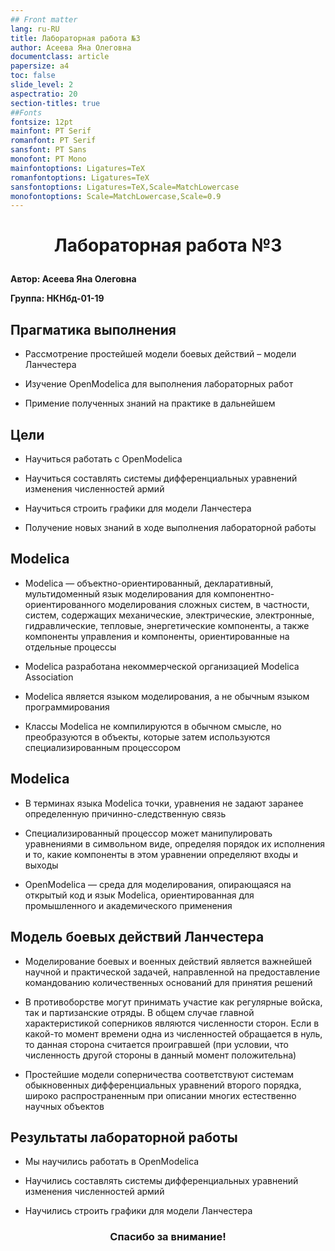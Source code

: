 ```yaml
---
## Front matter
lang: ru-RU
title: Лабораторная работа №3
author: Асеева Яна Олеговна
documentclass: article
papersize: a4
toc: false
slide_level: 2
aspectratio: 20
section-titles: true
##Fonts
fontsize: 12pt
mainfont: PT Serif
romanfont: PT Serif
sansfont: PT Sans
monofont: PT Mono
mainfontoptions: Ligatures=TeX
romanfontoptions: Ligatures=TeX
sansfontoptions: Ligatures=TeX,Scale=MatchLowercase
monofontoptions: Scale=MatchLowercase,Scale=0.9
---
```








# <p style="text-align: center;">Лабораторная работа №3</p>



**Автор: Асеева Яна Олеговна**

**Группа: НКНбд-01-19**

<div style="page-break-after: always;">

## Прагматика выполнения


- Рассмотрение простейшей модели боевых действий – модели Ланчестера

- Изучение OpenModelica для выполнения лабораторных работ

- Примение полученных знаний на практике в дальнейшем</div>

  <div style="page-break-after: always;">

## Цели



- Научиться работать с OpenModelica

- Научиться составлять системы дифференциальных уравнений изменения численностей армий

- Научиться строить графики для модели Ланчестера

- Получение новых знаний в ходе выполнения лабораторной работы</div>

  <div style="page-break-after: always;">

## Modelica



- Modelica — объектно-ориентированный, декларативный, мультидоменный язык моделирования для компонентно-ориентированного моделирования сложных систем, в частности, систем, содержащих механические, электрические, электронные, гидравлические, тепловые, энергетические компоненты, а также компоненты управления и компоненты, ориентированные на отдельные процессы

- Modelica разработана некоммерческой организацией Modelica Association

- Modelica является языком моделирования, а не обычным языком программирования

- Классы Modelica не компилируются в обычном смысле, но преобразуются в объекты, которые затем используются специализированным процессором</div>

  <div style="page-break-after: always;">

## Modelica



- В терминах языка Modelica точки, уравнения не задают заранее определенную причинно-следственную связь

- Cпециализированный процессор может манипулировать уравнениями в символьном виде, определяя порядок их исполнения и то, какие компоненты в этом уравнении определяют входы и выходы

- OpenModelica — среда для моделирования, опирающаяся на открытый код и язык Modelica, ориентированная для промышленного и академического применения</div>

  <div style="page-break-after: always;">
## Модель боевых действий Ланчестера



- Моделирование боевых и военных действий является важнейшей научной и практической задачей, направленной на предоставление командованию количественных оснований для принятия решений

- В противоборстве могут принимать участие как регулярные войска, так и партизанские отряды. В общем случае главной характеристикой соперников являются численности сторон. Если в какой-то момент времени одна из численностей обращается в нуль, то данная сторона считается проигравшей (при условии, что численность другой стороны в данный момент положительна)

- Простейшие модели соперничества соответствуют системам обыкновенных дифференциальных уравнений второго порядка, широко распространенным при описании многих естественно научных объектов</div> 



  <div style="page-break-after: always;">

## Результаты лабораторной работы



- Мы научились работать в OpenModelica

- Научились составлять системы дифференциальных уравнений изменения численностей армий

- Научились строить графики для модели Ланчестера</div>
  
  <div style="page-break-after: always;">
    
  
    
  
    
  
    ### <p style="text-align: center;">Спасибо за внимание!</p></div>